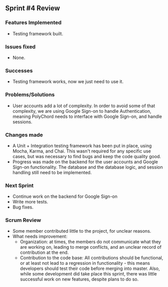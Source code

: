 ## Sprint #4 Review

### Features Implemented

- Testing framework built.

### Issues fixed

- None.

### Successes

 - Testing framework works, now we just need to use it.

###  Problems/Solutions

 - User accounts add a lot of complexity. In order to avoid some of that complexity, we are using Google Sign-on to handle Authentication, meaning PolyChord needs to interface with Google Sign-on, and handle sessions.

### Changes made

 - A Unit + Integration testing framework has been put in place, using Mocha, Karma, and Chai. This wasn't required for any specific use cases, but was necessary to find bugs and keep the code quality good.
 - Progress was made on the backend for the user accounts and Google Sign-on functionality. The database and the database logic, and session handling still need to be implemented.

### Next Sprint

 - Continue work on the backend for Google Sign-on
 - Write more tests.
 - Bug fixes.

### Scrum Review

 - Some member contributed little to the project, for unclear reasons.
 - What needs improvement:
    - Organization: at times, the members do not communicate what they are working on, leading to merge conflicts, and an unclear record of contribution at the end.
    - Contribution to the code base: All contributions should be functional, or at least not lead to a regression in functionality - this means developers should test their code before merging into master. Also, while some development did take place this sprint, there was little successful work on new features, despite plans to do so.